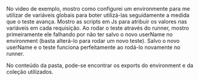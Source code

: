 No video de exemplo, mostro como configurei um environmente para me utilizar de variáveis globais para boter utilizá-las seguidamente a medida que o teste avança.
Mostro as scripts em Js para atribuir os valores nas variáveis em cada requisição.
Ao rodar o teste através do runner, mostro primeiramente ele falhando por não ter salvo o novo userName no environment (basta alterá-lo para rodar um novo teste).
Salvo o novo userName e o teste funciona perfeitamente ao rodá-lo novamente no runner. 

No conteúdo da pasta, pode-se encontrar os exports do environment e da coleção utilizados.